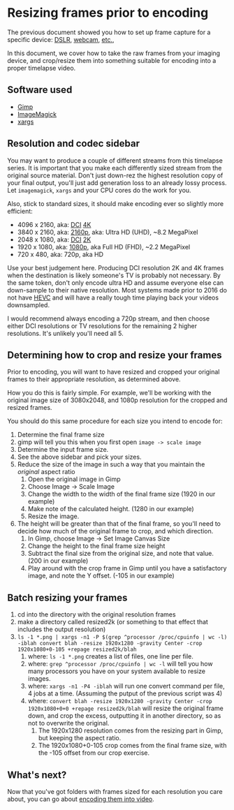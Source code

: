 # Resizing frames prior to encoding

The previous document showed you how to set up frame capture for a specific
device: [DSLR](dslr-capture.md), [webcam](webcam-capture.md), [etc.](dslr-hdr-capture.md),

In this document, we cover how to take the raw frames from your imaging device,
and crop/resize them into something suitable for encoding into a proper
timelapse video.

## Software used

* [Gimp](https://www.gimp.org/)
* [ImageMagick](https://imagemagick.org)
* [xargs](https://www.gnu.org/software/findutils/)

## Resolution and codec sidebar

You may want to produce a couple of different streams from this timelapse series.  It is important that you make each differently sized stream from the original source material.  Don't just down-rez the highest resolution copy of your final output, you'll just add generation loss to an already lossy process.  Let `imagemagick`, `xargs` and your CPU cores do the work for you.

Also, stick to standard sizes, it should make encoding ever so slightly more efficient:

* 4096 x 2160, aka: [DCI](https://en.wikipedia.org/wiki/Digital_Cinema_Initiatives) [4K](https://en.wikipedia.org/wiki/4K_resolution#Resolutions)
* 3840 x 2160, aka: [2160p](https://en.wikipedia.org/wiki/4K_resolution#Ultra_HD), aka: Ultra HD (UHD), ~8.2 MegaPixel
* 2048 x 1080, aka: [DCI](https://en.wikipedia.org/wiki/Digital_Cinema_Initiatives) [2K](https://en.wikipedia.org/wiki/2K_resolution)
* 1920 x 1080, aka: [1080p](https://en.wikipedia.org/wiki/1080p), aka Full HD (FHD), ~2.2 MegaPixel
* 720 x 480, aka: 720p, aka HD

Use your best judgement here.  Producing DCI resolution 2K and 4K frames when the destination is likely someone's TV is probably not necessary.  By the same token, don't only encode ultra HD and assume everyone else can down-sample to their native resolution.  Most systems made prior to 2016 do not have [HEVC](https://en.wikipedia.org/wiki/High_Efficiency_Video_Coding) and will have a really tough time playing back your videos downsampled.

I would recommend always encoding a 720p stream, and then choose either DCI resolutions or TV resolutions for the remaining 2 higher resolutions.  It's unlikely you'll need all 5.

## Determining how to crop and resize your frames

Prior to encoding, you will want to have resized and cropped your original frames to their appropriate resolution, as determined above.

How you do this is fairly simple.  For example, we'll be working with the original image size of 3080x2048, and 1080p resolution for the cropped and resized frames.

You should do this same procedure for each size you intend to encode for:

1. Determine the final frame size
  1. gimp will tell you this when you first open `image -> scale image`
2. Determine the input frame size.
  2. See the above sidebar and pick your sizes.
3. Reduce the size of the image in such a way that you maintain the *original* aspect ratio
   1. Open the original image in Gimp
   2. Choose Image -> Scale Image
   3. Change the width to the width of the final frame size (1920 in our example)
   4. Make note of the calculated height. (1280 in our example)
   5. Resize the image.
4. The height will be greater than that of the final frame, so you'll need to decide how much of the original frame to crop, and which direction.
   1. In Gimp, choose Image -> Set Image Canvas Size
   2. Change the height to the final frame size height
   3. Subtract the final size from the original size, and note that value. (200 in our example)
   4. Play around with the crop frame in Gimp until you have a satisfactory image, and note the Y offset. (-105 in our example)

## Batch resizing your frames

1. cd into the directory with the original resolution frames
2. make a directory called resized2k (or something to that effect that includes the output resolution)
3. `ls -1 *.png | xargs -n1 -P $(grep ^processor /proc/cpuinfo | wc -l) -iblah convert blah -resize 1920x1280 -gravity Center -crop 1920x1080+0-105 +repage resized2k/blah`
   1. where: `ls -1 *.png` creates a list of files, one line per file.
   2. where: `grep ^processor /proc/cpuinfo | wc -l` will tell you how many processors you have on your system available to resize images.
   3. where: `xargs -n1 -P4 -iblah` will run one convert command per file, 4 jobs at a time. (Assuming the putput of the previous script was 4)
   4. where: `convert blah -resize 1920x1280 -gravity Center -crop 1920x1080+0+0 +repage resized2k/blah` will resize the original frame down, and crop the excess, outputting it in another directory, so as not to overwrite the original.
      1. The 1920x1280 resolution comes from the resizing part in Gimp, but keeping the aspect ratio.
	  2. The 1920x1080+0-105 crop comes from the final frame size, with the -105 offset from our crop exercise.

## What's next?

Now that you've got folders with frames sized for each resolution you care about, you can go about [encoding them into video](video-encoding.md).
